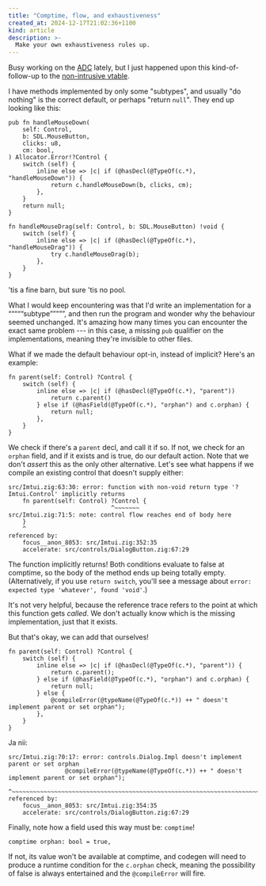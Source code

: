```yaml
---
title: "Comptime, flow, and exhaustiveness"
created_at: 2024-12-17T21:02:36+1100
kind: article
description: >-
  Make your own exhaustiveness rules up.
---
```


<section id="top">

Busy working on the [ADC][adc] lately, but I just happened upon this
kind-of-follow-up to the [non-intrusive vtable][vtable].

[adc]: https://github.com/charlottia/ava/tree/main/adc
[vtable]: https://lottia.net/notes/0011-non-intrusive-vtable.html

I have methods implemented by only some "subtypes", and usually "do nothing" is
the correct default, or perhaps "return `null`". They end up looking like this:

```zig
pub fn handleMouseDown(
    self: Control,
    b: SDL.MouseButton,
    clicks: u8,
    cm: bool,
) Allocator.Error!?Control {
    switch (self) {
        inline else => |c| if (@hasDecl(@TypeOf(c.*), "handleMouseDown")) {
            return c.handleMouseDown(b, clicks, cm);
        },
    }
    return null;
}

fn handleMouseDrag(self: Control, b: SDL.MouseButton) !void {
    switch (self) {
        inline else => |c| if (@hasDecl(@TypeOf(c.*), "handleMouseDrag")) {
            try c.handleMouseDrag(b);
        },
    }
}
```

'tis a fine barn, but sure 'tis no pool.

What I would keep encountering was that I'd write an implementation for a
“““““subtype”””””, and then run the program and wonder why the behaviour seemed
unchanged. It's amazing how many times you can encounter the exact same problem
--- in this case, a missing `pub` qualifier on the implementations, meaning
they're invisible to other files.

What if we made the default behaviour opt-in, instead of implicit? Here's an
example:

```zig
fn parent(self: Control) ?Control {
    switch (self) {
        inline else => |c| if (@hasDecl(@TypeOf(c.*), "parent"))
            return c.parent()
        } else if (@hasField(@TypeOf(c.*), "orphan") and c.orphan) {
            return null;
        },
    }
}
```

We check if there's a `parent` decl, and call it if so. If not, we check for an
`orphan` field, and if it exists and is true, do our default action. Note that
we don't _assert_ this as the only other alternative. Let's see what happens if
we compile an existing control that doesn't supply either:

```
src/Imtui.zig:63:30: error: function with non-void return type '?Imtui.Control' implicitly returns
    fn parent(self: Control) ?Control {
                             ^~~~~~~~
src/Imtui.zig:71:5: note: control flow reaches end of body here
    }
    ^
referenced by:
    focus__anon_8053: src/Imtui.zig:352:35
    accelerate: src/controls/DialogButton.zig:67:29
```

The function implicitly returns! Both conditions evaluate to false at comptime,
so the body of the method ends up being totally empty. (Alternatively, if
you use `return switch`, you'll see a message about `error: expected type
'whatever', found 'void'`.)

It's not very helpful, because the reference trace refers to the point at
which this function gets *called*. We don't actually know which is the missing
implementation, just that it exists.

But that's okay, we can add that ourselves!

```zig
fn parent(self: Control) ?Control {
    switch (self) {
        inline else => |c| if (@hasDecl(@TypeOf(c.*), "parent")) {
            return c.parent();
        } else if (@hasField(@TypeOf(c.*), "orphan") and c.orphan) {
            return null;
        } else {
            @compileError(@typeName(@TypeOf(c.*)) ++ " doesn't implement parent or set orphan");
        },
    }
}
```

Ja nii:

```
src/Imtui.zig:70:17: error: controls.Dialog.Impl doesn't implement parent or set orphan
                @compileError(@typeName(@TypeOf(c.*)) ++ " doesn't implement parent or set orphan");
                ^~~~~~~~~~~~~~~~~~~~~~~~~~~~~~~~~~~~~~~~~~~~~~~~~~~~~~~~~~~~~~~~~~~~~~~~~~~~~~~~~~~
referenced by:
    focus__anon_8053: src/Imtui.zig:354:35
    accelerate: src/controls/DialogButton.zig:67:29
```

Finally, note how a field used this way must be: `comptime`!

```zig
comptime orphan: bool = true,
```

If not, its value won't be available at comptime, and codegen will need to
produce a runtime condition for the `c.orphan` check, meaning the possibility of
false is always entertained and the `@compileError` will fire.

</section>
